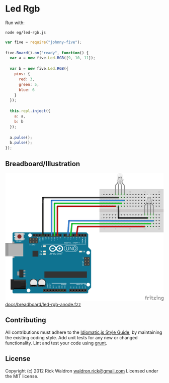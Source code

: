 # Led Rgb

Run with:
```bash
node eg/led-rgb.js
```


```javascript
var five = require("johnny-five");

five.Board().on("ready", function() {
  var a = new five.Led.RGB([9, 10, 11]);

  var b = new five.Led.RGB({
    pins: {
      red: 3,
      green: 5,
      blue: 6
    }
  });

  this.repl.inject({
    a: a,
    b: b
  });

  a.pulse();
  b.pulse();
});

```



## Breadboard/Illustration


![docs/breadboard/led-rgb-anode.png](breadboard/led-rgb.png)
[docs/breadboard/led-rgb-anode.fzz](breadboard/led-rgb.fzz)






## Contributing
All contributions must adhere to the [Idiomatic.js Style Guide](https://github.com/rwldrn/idiomatic.js),
by maintaining the existing coding style. Add unit tests for any new or changed functionality. Lint and test your code using [grunt](https://github.com/cowboy/grunt).

## License
Copyright (c) 2012 Rick Waldron <waldron.rick@gmail.com>
Licensed under the MIT license.
